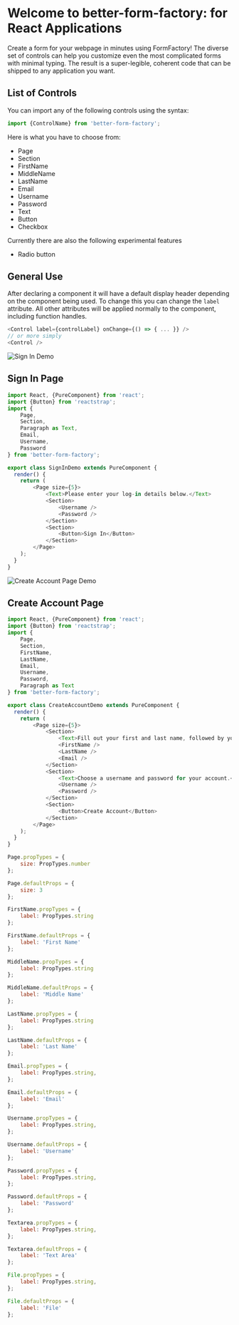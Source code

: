 # Welcome to better-form-factory: for React Applications
Create a form for your webpage in minutes using FormFactory! The diverse set of controls can help you customize even the most complicated forms with minimal typing. The result is a super-legible, coherent code that can be shipped to any application you want.
## List of Controls
You can import any of the following controls using the syntax:
```javascript
import {ControlName} from 'better-form-factory';
```
Here is what you have to choose from:
* Page 
* Section
* FirstName
* MiddleName
* LastName
* Email
* Username
* Password
* Text
* Button
* Checkbox

Currently there are also the following experimental features
* Radio button

## General Use
After declaring a component it will have a default display header depending on the component being used.
To change this you can change the `label` attribute. All other attributes will be applied normally to the 
component, including function handles.
```javascript
<Control label={controlLabel} onChange={() => { ... }} />
// or more simply
<Control />
```
![Sign In Demo](images/sign-in-demo.png)

## Sign In Page
```javascript
import React, {PureComponent} from 'react';
import {Button} from 'reactstrap';
import {
	Page,
	Section, 
	Paragraph as Text,
	Email, 
	Username, 
	Password
} from 'better-form-factory';

export class SignInDemo extends PureComponent {
  render() {
    return (
		<Page size={5}>
			<Text>Please enter your log-in details below.</Text>
			<Section>
				<Username />
				<Password />
			</Section>
			<Section>
				<Button>Sign In</Button>
			</Section>
		</Page>   
    );
  }
}
```
![Create Account Page Demo](images/create-account-page-demo.png)

## Create Account Page
```javascript
import React, {PureComponent} from 'react';
import {Button} from 'reactstrap';
import {
	Page, 
	Section,
	FirstName,
	LastName,
	Email, 
	Username, 
	Password,
	Paragraph as Text
} from 'better-form-factory';

export class CreateAccountDemo extends PureComponent {
  render() {
    return (
		<Page size={5}>
			<Section>
				<Text>Fill out your first and last name, followed by your email address.</Text>
				<FirstName />
				<LastName />
				<Email />
			</Section>
			<Section>
				<Text>Choose a username and password for your account.</Text>
				<Username />
				<Password />
			</Section>
			<Section>
				<Button>Create Account</Button>
			</Section>
		</Page>   
    );
  }
}
```

```javascript
Page.propTypes = {
	size: PropTypes.number
};

Page.defaultProps = {
	size: 3
};

FirstName.propTypes = {
	label: PropTypes.string
};

FirstName.defaultProps = {
	label: 'First Name'
};

MiddleName.propTypes = {
	label: PropTypes.string
};

MiddleName.defaultProps = {
	label: 'Middle Name'
};

LastName.propTypes = {
	label: PropTypes.string
};

LastName.defaultProps = {
	label: 'Last Name'
};

Email.propTypes = {
	label: PropTypes.string,
};

Email.defaultProps = {
	label: 'Email'
};

Username.propTypes = {
	label: PropTypes.string,
};

Username.defaultProps = {
	label: 'Username'
};

Password.propTypes = {
	label: PropTypes.string,
};

Password.defaultProps = {
	label: 'Password'
};

Textarea.propTypes = {
	label: PropTypes.string,
};

Textarea.defaultProps = {
	label: 'Text Area'
};

File.propTypes = {
	label: PropTypes.string,
};

File.defaultProps = {
	label: 'File'
};
```
